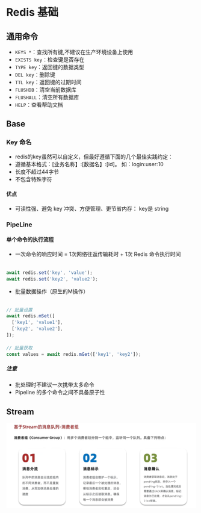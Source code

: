 # Redis 基础

## 通用命令

- `KEYS *`：查找所有键,不建议在生产环境设备上使用
- `EXISTS key`：检查键是否存在
- `TYPE key`：返回键的数据类型
- `DEL key`：删除键
- `TTL key`：返回键的过期时间
- `FLUSHDB`：清空当前数据库
- `FLUSHALL`：清空所有数据库
- `HELP`：查看帮助文档

## Base

### Key 命名

- redis的key虽然可以自定义，但最好遵循下面的几个最佳实践约定：
- 遵循基本格式：[业务名称】:[数据名】:[id]。 如：login:user:10
- 长度不超过44字节
- 不包含特殊字符

#### 优点

- 可读性强、避免 key 冲突、方便管理、更节省内存： key是 string

### PipeLine

#### 单个命令的执行流程

- 一次命令的响应时间 = 1次网络往返传输耗时 + 1次 Redis 命令执行时间

``` typescript

await redis.set('key', 'value');
await redis.set('key2', 'value2');
```

- 批量数据操作（原生的M操作）

``` typescript

// 批量设置
await redis.mSet([
  ['key1', 'value1'],
  ['key2', 'value2'],
]);

// 批量获取
const values = await redis.mGet(['key1', 'key2']);

```

##### 注意

- 批处理时不建议一次携带太多命令
- Pipeline 的多个命令之间不具备原子性

## Stream

![stream 特点](./public/stream.png)
